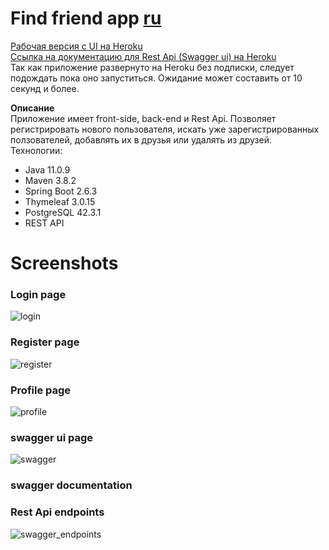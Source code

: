 # Find friend app    [ru](https://github.com/kostyaFrom/friendApp/blob/master/README.md)

[Рабочая версия с UI на Heroku](https://clients-friends-app.herokuapp.com/)   
[Ссылка на документацию для Rest Api (Swagger ui) на Heroku](https://clients-friends-app.herokuapp.com/swagger-ui/)   
Так как приложение развернуто на Heroku без подписки, следует подождать пока оно запуститься.
Ожидание может составить от 10 секунд и более.

**Описание**  
Приложение имеет front-side, back-end и Rest Api. Позволяет регистрировать нового пользователя, искать уже зарегистрированных ползователей, добавлять их в друзья или удалять из друзей.    
Технологии:    
+ Java 11.0.9
+ Maven 3.8.2
+ Spring Boot 2.6.3
+ Thymeleaf 3.0.15
+ PostgreSQL 42.3.1
+ REST API

# Screenshots

### Login page
![login](https://user-images.githubusercontent.com/42876203/153273270-fa9cc245-31f4-444c-a172-cd05e8795004.jpg)

### Register page
![register](https://user-images.githubusercontent.com/42876203/153273577-afda30ab-0bb3-4ac9-b60e-5f318907f25c.jpg)

### Profile page
![profile](https://user-images.githubusercontent.com/42876203/153392670-2d92227a-366a-4055-88fa-9b56282ffce3.png)

### swagger ui page
![swagger](https://user-images.githubusercontent.com/42876203/154678126-36680c37-5c10-49a6-b518-674d3e4c43c2.png)

### swagger documentation 
### Rest Api endpoints   
![swagger_endpoints](https://user-images.githubusercontent.com/42876203/155193534-18c69c6a-5773-4c6a-80cc-89f5834ec2a5.jpg)
